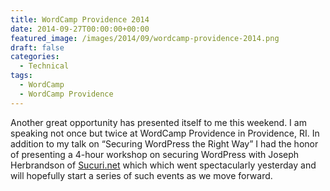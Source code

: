 ```yaml
---
title: WordCamp Providence 2014
date: 2014-09-27T00:00:00+00:00
featured_image: /images/2014/09/wordcamp-providence-2014.png
draft: false
categories:
  - Technical
tags:
  - WordCamp
  - WordCamp Providence
---
```


Another great opportunity has presented itself to me this weekend. I am speaking not once but twice at WordCamp Providence in Providence, RI. In addition to my talk on “Securing WordPress the Right Way” I had the honor of presenting a 4-hour workshop on securing WordPress with Joseph Herbrandson of [Sucuri.net](http://sucuri.net) which which went spectacularly yesterday and will hopefully start a series of such events as we move forward.